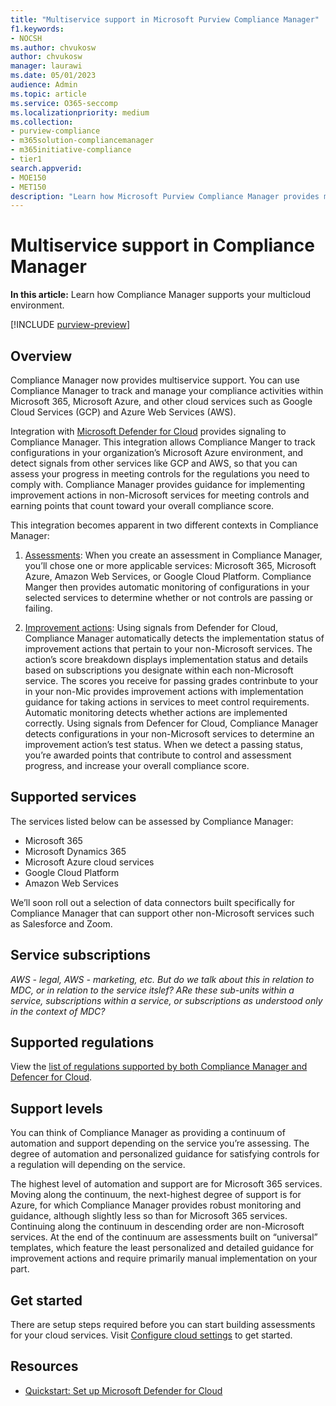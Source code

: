 ```yaml
---
title: "Multiservice support in Microsoft Purview Compliance Manager"
f1.keywords:
- NOCSH
ms.author: chvukosw
author: chvukosw
manager: laurawi
ms.date: 05/01/2023
audience: Admin
ms.topic: article
ms.service: O365-seccomp
ms.localizationpriority: medium
ms.collection:
- purview-compliance
- m365solution-compliancemanager
- m365initiative-compliance
- tier1
search.appverid:
- MOE150
- MET150
description: "Learn how Microsoft Purview Compliance Manager provides multiservice support so you can track and manage compliance for your organization's cloud services."
---
```


# Multiservice support in Compliance Manager

**In this article:** Learn how Compliance Manager supports your multicloud environment.

[!INCLUDE [purview-preview](../includes/purview-preview.md)]

## Overview

Compliance Manager now provides multiservice support. You can use Compliance Manager to track and manage your compliance activities within Microsoft 365, Microsoft Azure, and other cloud services such as Google Cloud Services (GCP) and Azure Web Services (AWS).

Integration with [Microsoft Defender for Cloud](/azure/defender-for-cloud/defender-for-cloud-introduction) provides signaling to Compliance Manager. This integration allows Compliance Manger to track configurations in your organization’s Microsoft Azure environment, and detect signals from other services like GCP and AWS, so that you can assess your progress in meeting controls for the regulations you need to comply with. Compliance Manager provides guidance for implementing improvement actions in non-Microsoft services for meeting controls and earning points that count toward your overall compliance score.

This integration becomes apparent in two different contexts in Compliance Manager:

1. [Assessments](compliance-manager-assessments.md): When you create an assessment in Compliance Manager, you’ll chose one or more applicable services: Microsoft 365, Microsoft Azure, Amazon Web Services, or Google Cloud Platform. Compliance Manger then provides automatic monitoring of configurations in your selected services to determine whether or not controls are passing or failing.

1. [Improvement actions](compliance-manager-improvement-actions.md): Using signals from Defender for Cloud, Compliance Manager automatically detects the implementation status of improvement actions that pertain to your non-Microsoft services. The action’s score breakdown displays implementation status and details based on subscriptions you designate within each non-Microsoft service. The scores you receive for passing grades contrinbute to your in your non-Mic provides improvement actions with implementation guidance for taking actions in services to meet control requirements. Automatic monitoring detects whether actions are implemented correctly. Using signals from Defencer for Cloud, Compliance Manager detects configurations in your non-Microsoft services to determine an improvement action’s test status. When we detect a passing status, you’re awarded points that contribute to control and assessment progress, and increase your overall compliance score.

## Supported services

The services listed below can be assessed by Compliance Manager:
- Microsoft 365
- Microsoft Dynamics 365
- Microsoft Azure cloud services
- Google Cloud Platform
- Amazon Web Services

We’ll soon roll out a selection of data connectors built specifically for Compliance Manager that can support other non-Microsoft services such as Salesforce and Zoom.

## Service subscriptions

*AWS - legal, AWS - marketing, etc. But do we talk about this in relation to MDC, or in relation to the service itslef? ARe these sub-units within a service, subscriptions within a service, or subscriptions as understood only in the context of MDC?*

## Supported regulations

View the [list of regulations supported by both Compliance Manager and Defencer for Cloud](compliance-manager-cloud-settings.md#standards-supported-by-compliance-manager-and-defender-for-cloud).

## Support levels

You can think of Compliance Manager as providing a continuum of automation and support depending on the service you’re assessing. The degree of automation and personalized guidance  for satisfying controls for a regulation will depending on the service.

The highest level of automation and support are for Microsoft 365 services. Moving along the continuum, the next-highest degree of support is for Azure, for which Compliance Manager provides robust monitoring and guidance, although slightly less so than for Microsoft 365 services. Continuing along the continuum in descending order are non-Microsoft services. At the end of the continuum are assessments built on “universal” templates, which feature the least personalized and detailed guidance for improvement actions and require primarily manual implementation on your part.

## Get started

There are setup steps required before you can start building assessments for your cloud services. Visit [Configure cloud settings](compliance-manager-cloud-settings.md) to get started.

## Resources

- [Quickstart: Set up Microsoft Defender for Cloud](/azure/defender-for-cloud/get-started)
